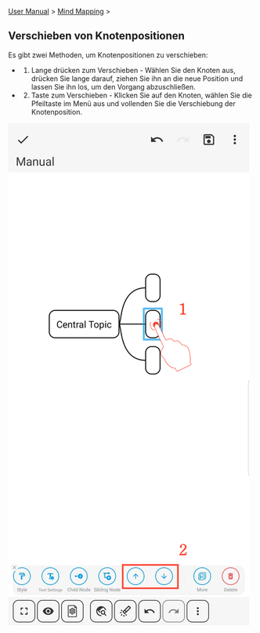 [User Manual](/dragonnest/drawnote/manual/de) > [Mind Mapping](/dragonnest/drawnote/manual/de/mind_mapping) >

Verschieben von Knotenpositionen
---

Es gibt zwei Methoden, um Knotenpositionen zu verschieben:

- 1. Lange drücken zum Verschieben - Wählen Sie den Knoten aus, drücken Sie lange darauf, ziehen Sie ihn an die neue Position und lassen Sie ihn los, um den Vorgang abzuschließen.

- 2. Taste zum Verschieben - Klicken Sie auf den Knoten, wählen Sie die Pfeiltaste im Menü aus und vollenden Sie die Verschiebung der Knotenposition.

![Verschieben von Knotenpositionen](imgs/move_node_position1.jpg)